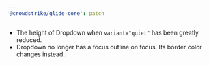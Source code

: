 ```yaml
---
'@crowdstrike/glide-core': patch
---
```


- The height of Dropdown when `variant="quiet"` has been greatly reduced.
- Dropdown no longer has a focus outline on focus. Its border color changes instead.
